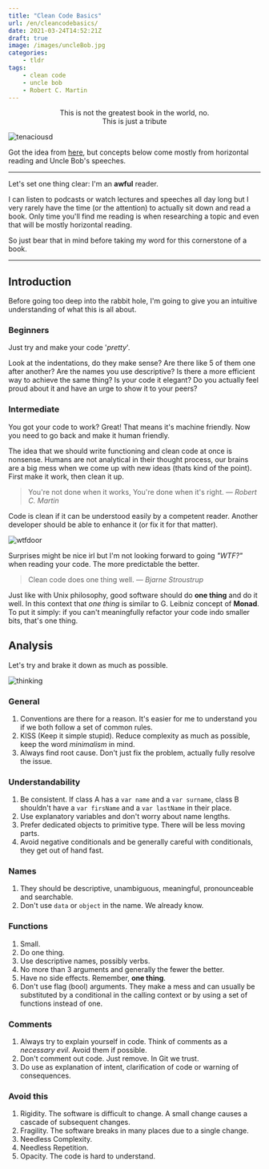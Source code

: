 ```yaml
---
title: "Clean Code Basics"
url: /en/cleancodebasics/
date: 2021-03-24T14:52:21Z
draft: true
image: /images/uncleBob.jpg
categories:
    - tldr
tags:
    - clean code
    - uncle bob
    - Robert C. Martin
---
```


<!--more-->

<p align="center">
	This is not the greatest book in the world, no.
	<br>
	This is just a tribute
</p>

![tenaciousd](../../../images/tenacious.gif)

Got the idea from [here](https://gist.github.com/wojteklu/73c6914cc446146b8b533c0988cf8d29), but concepts below come mostly from horizontal reading and Uncle Bob's speeches.

---

Let's set one thing clear: I'm an **awful** reader.

I can listen to podcasts or watch lectures and speeches all day long but I very rarely have the time (or the attention) to actually sit down and read a book.
Only time you'll find me reading is when researching a topic and even that will be mostly horizontal reading.

So just bear that in mind before taking my word for this cornerstone of a book.

---

## Introduction

Before going too deep into the rabbit hole, I'm going to give you an intuitive understanding of what this is all about.

### Beginners

Just try and make your code '_pretty_'.

Look at the indentations, do they make sense? Are there like 5 of them one after another? Are the names you use descriptive? Is there a more efficient way to achieve the same thing? Is your code it elegant?
Do you actually feel proud about it and have an urge to show it to your peers?

### Intermediate

You got your code to work? Great! That means it's machine friendly. Now you need to go back and make it human friendly.

The idea that we should write functioning and clean code at once is nonsense. Humans are not analytical in their thought process, our brains are a big mess when we come up with new ideas (thats kind of the point). First make it work, then clean it up.

> You're not done when it works, You're done when it's right.
> — <cite>Robert C. Martin<cite>

Code is clean if it can be understood easily by a competent reader. Another developer should be able to enhance it (or fix it for that matter).

![wtfdoor](../../../images/wtfdoor.png)

Surprises might be nice irl but I'm not looking forward to going _"WTF?"_ when reading your code. The more predictable the better.

> Clean code does one thing well.
> — <cite>Bjarne Stroustrup <cite>

Just like with Unix philosophy, good software should do **one thing** and do it well.
In this context that _one thing_ is similar to G. Leibniz concept of **Monad**.
To put it simply: if you can't meaningfully refactor your code indo smaller bits, that's one thing.

## Analysis

Let's try and brake it down as much as possible.

![thinking](../../../images/thinking.gif)

### General

1. Conventions are there for a reason. It's easier for me to understand you if we both follow a set of common rules.
2. KISS (Keep it simple stupid). Reduce complexity as much as possible, keep the word _minimalism_ in mind.
3. Always find root cause. Don't just fix the problem, actually fully resolve the issue.

### Understandability

1. Be consistent. If class A has a `var name` and a `var surname`, class B shouldn't have a `var firsName` and a `var lastName` in their place.
2. Use explanatory variables and don't worry about name lengths.
3. Prefer dedicated objects to primitive type. There will be less moving parts.
4. Avoid negative conditionals and be generally careful with conditionals, they get out of hand fast.

### Names

1. They should be descriptive, unambiguous, meaningful, pronounceable and searchable.
2. Don't use `data` or `object` in the name. We already know.

### Functions

1. Small.
2. Do one thing.
3. Use descriptive names, possibly verbs.
4. No more than 3 arguments and generally the fewer the better.
5. Have no side effects. Remember, **one thing**.
6. Don't use flag (bool) arguments. They make a mess and can usually be substituted by a conditional in the calling context or by using a set of functions instead of one.

### Comments

1. Always try to explain yourself in code. Think of comments as a _necessary evil_. Avoid them if possible.
2. Don't comment out code. Just remove. In Git we trust.
3. Do use as explanation of intent, clarification of code or warning of consequences.

### Avoid this

1. Rigidity. The software is difficult to change. A small change causes a cascade of subsequent changes.
2. Fragility. The software breaks in many places due to a single change.
3. Needless Complexity.
4. Needless Repetition.
5. Opacity. The code is hard to understand.
